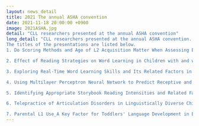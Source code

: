 ```yaml
---
layout: news_detail
title: 2021 The annual ASHA convention 
date: 2021-11-18 20:00:00 +0900
image: 2021ASHA.jpg
detail: "CLL researchers presented at the annual ASHA convention"
long_detail: "CLL researchers presented at the annual ASHA convention.
The titles of the presentations are listed below.
1. Do Scoring Methods and Age of L2 Acquisition Matter When Assessing Bilingual’s Vocabulary Skills? <iframe width='560' height='315' src='https://www.youtube.com/embed/vNeDd8TxsBQ' title='YouTube video player' frameborder='0' allow='accelerometer; autoplay; clipboard-write; encrypted-media; gyroscope; picture-in-picture' allowfullscreen></iframe>

2. Effect of Reading Strategies on Word Learning in Children with and without Language Impairment <iframe width='560' height='315' src='https://www.youtube.com/embed/lgEg7V-SoGc' title='YouTube video player' frameborder='0' allow='accelerometer; autoplay; clipboard-write; encrypted-media; gyroscope; picture-in-picture' allowfullscreen></iframe>

3. Exploring Real-Time Word Learning Skills and Its Related Factors in Preschool Children An Eye-Tracking Study <iframe width='560' height='315' src='https://www.youtube.com/embed/x7LGRFKZ128' title='YouTube video player' frameborder='0' allow='accelerometer; autoplay; clipboard-write; encrypted-media; gyroscope; picture-in-picture' allowfullscreen></iframe>

4. Using Multilayer Perceptron Neural Network to Predict Receptive and Expressive Vocabulary Learning <iframe width='560' height='315' src='https://www.youtube.com/embed/6Nl2AAugJIA' title='YouTube video player' frameborder='0' allow='accelerometer; autoplay; clipboard-write; encrypted-media; gyroscope; picture-in-picture' allowfullscreen></iframe>

5. Identifying Appropriate Storybook Reading Intensities and Related Factors for Word-learning in Children with SLI <iframe width='560' height='315' src='https://www.youtube.com/embed/3Cn0T2GYTSc' title='YouTube video player' frameborder='0' allow='accelerometer; autoplay; clipboard-write; encrypted-media; gyroscope; picture-in-picture' allowfullscreen></iframe>

6. Telepractice of Articulation Disorders in Linguistically Diverse Children <iframe width='560' height='315' src='https://www.youtube.com/embed/wE6nNgEItyA' title='YouTube video player' frameborder='0' allow='accelerometer; autoplay; clipboard-write; encrypted-media; gyroscope; picture-in-picture' allowfullscreen></iframe>.

7. Parental L1 Use_A Key Factor for Toddlers' Language Development in Bilingual Environments <iframe width='560' height='315' src='https://www.youtube.com/embed/ClQVM9l5m2I' title='YouTube video player' frameborder='0' allow='accelerometer; autoplay; clipboard-write; encrypted-media; gyroscope; picture-in-picture' allowfullscreen></iframe>"
---
```


